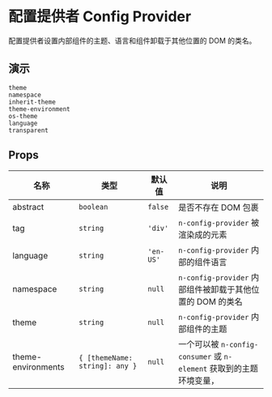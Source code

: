 # 配置提供者 Config Provider
配置提供者设置内部组件的主题、语言和组件卸载于其他位置的 DOM 的类名。
## 演示
```demo
theme
namespace
inherit-theme
theme-environment
os-theme
language
transparent
```
## Props
|名称|类型|默认值|说明|
|-|-|-|-|
|abstract|`boolean`|`false`|是否不存在 DOM 包裹|
|tag|`string`|`'div'`|`n-config-provider` 被渲染成的元素|
|language|`string`|`'en-US'`|`n-config-provider` 内部的组件语言|
|namespace|`string`|`null`|`n-config-provider` 内部组件被卸载于其他位置的 DOM 的类名|
|theme|`string`|`null`|`n-config-provider` 内部组件的主题|
|theme-environments|`{ [themeName: string]: any }`|`null`|一个可以被 `n-config-consumer` 或 `n-element` 获取到的主题环境变量，|

